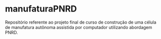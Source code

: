 # manufaturaPNRD
Repositório referente ao projeto final de curso de construção de uma célula de manufatura autônoma assistida por computador utilizando abordagem PNRD.
